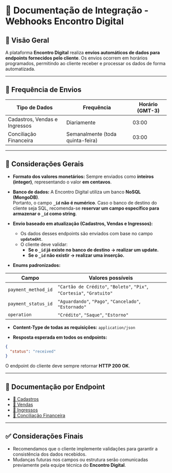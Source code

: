 
# 📘 Documentação de Integração - Webhooks Encontro Digital

## 📡 Visão Geral

A plataforma **Encontro Digital** realiza **envios automáticos de dados para endpoints fornecidos pelo cliente**. Os envios ocorrem em horários programados, permitindo ao cliente receber e processar os dados de forma automatizada.

---

## 📅 Frequência de Envios

| Tipo de Dados               | Frequência                      | Horário (GMT-3) |
|---------------------------- |-------------------------------- |---------------- |
| Cadastros, Vendas e Ingressos | Diariamente                    | 03:00           |
| Conciliação Financeira       | Semanalmente (toda quinta-feira) | 03:00           |

---

## 📌 Considerações Gerais

- **Formato dos valores monetários:** Sempre enviados como **inteiros (integer)**, representando o valor **em centavos**.

- **Banco de dados:** A Encontro Digital utiliza um banco **NoSQL (MongoDB)**.  
  Portanto, o campo **`_id` não é numérico**. Caso o banco de destino do cliente seja SQL, recomenda-se **reservar um campo específico para armazenar o `_id` como string**.

- **Envio baseado em atualização (Cadastros, Vendas e Ingressos):**
  - Os dados desses endpoints são enviados com base no campo **`updatedAt`**.
  - O cliente deve validar:
    - **Se o `_id` já existe no banco de destino → realizar um update.**
    - **Se o `_id` não existir → realizar uma inserção.**

- **Enums padronizados:**

| Campo               | Valores possíveis                        |
|-------------------- |---------------------------------------- |
| `payment_method_id` | `"Cartão de Crédito"`, `"Boleto"`, `"Pix"`, `"Cortesia"`, `"Gratuito"` |
| `payment_status_id` | `"Aguardando"`, `"Pago"`, `"Cancelado"`, `"Estornado"` |
| `operation`         | `"Crédito"`, `"Saque"`, `"Estorno"` |

- **Content-Type de todas as requisições:** `application/json`

- **Resposta esperada em todos os endpoints:**

```json
{
  "status": "received"
}
```

O endpoint do cliente deve sempre retornar **HTTP 200 OK**.

---

## 📂 Documentação por Endpoint

- [📄 Cadastros](cadastros.md)
- [📄 Vendas](vendas.md)
- [📄 Ingressos](ingressos.md)
- [📄 Conciliação Financeira](conciliacao.md)

---

## ✅ Considerações Finais

- Recomendamos que o cliente implemente validações para garantir a consistência dos dados recebidos.
- Mudanças futuras nos campos ou estrutura serão comunicadas previamente pela equipe técnica do **Encontro Digital**.
